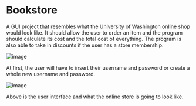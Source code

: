 # Bookstore
A GUI project that resembles what the University of Washington online shop would look like. It should allow the user to order an item and the program should calculate its cost and the total cost of everything. The program is also able to take in discounts if the user has a store membership.

![image](https://github.com/atofus/Bookstore/assets/138819170/46bafce0-b488-4578-816e-0ff50d5e48c0)


At first, the user will have to insert their username and password or create a whole new username and password.

![image](https://github.com/atofus/Bookstore/assets/138819170/ee353eba-a646-4053-b1b6-805317e6835f)


Above is the user interface and what the online store is going to look like.
